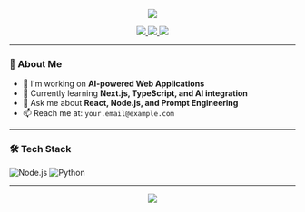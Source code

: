 
<p align="center">
 <img src="https://capsule-render.vercel.app/api?type=transparent&fontColor=005B9A&text=Welcome%20to%20My%20GitHub&height=160&fontSize=65&desc=Building%20with%20Purpose%20%7C%20Driven%20by%20Code&descAlignY=75&descAlign=60" />
</p>

<p align="center">
  <a href="https://github.com/your-username">
    <img src="https://img.shields.io/badge/GitHub-%23181717?style=for-the-badge&logo=github&logoColor=white"/>
  </a>
  <a href="mailto:your.email@example.com">
    <img src="https://img.shields.io/badge/Email-%234F6D7A?style=for-the-badge&logo=gmail&logoColor=white"/>
  </a>
  <a href="https://your-portfolio-site.com">
    <img src="https://img.shields.io/badge/Portfolio-%2392A9BD?style=for-the-badge&logo=about-dot-me&logoColor=white"/>
  </a>
</p>

---

### 💼 About Me

- 🔭 I'm working on **AI-powered Web Applications**
- 🌱 Currently learning **Next.js, TypeScript, and AI integration**
- 💬 Ask me about **React, Node.js, and Prompt Engineering**
- 📫 Reach me at: `your.email@example.com`

---

### 🛠️ Tech Stack

![Node.js](https://img.shields.io/badge/Node.js-92A9BD?style=for-the-badge&logo=node.js&logoColor=white)
![Python](https://img.shields.io/badge/Python-4F6D7A?style=for-the-badge&logo=python&logoColor=yellow)

---

<p align="center">
  <img src="https://capsule-render.vercel.app/api?type=wave&color=0:92A9BD,100:4F6D7A&height=150&section=footer"/>
</p>
